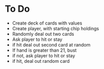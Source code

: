 # To Do

* Create deck of cards with values
* Create player, with starting chip holdings
* Randomly deal out two cards
* Ask player to hit or stay
* if hit deal out second card at random
* If hand is greater than 21, bust
* if not, ask player to hit or stay
* if hit, deal out random card
